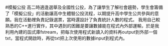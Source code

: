 #模擬公投
高二時適逢選舉及全國性公投，為了讓學生了解社會趨勢，學生會籌備了「模擬公投」的活動讓高中生體驗公投流程，以期提升高中學生公共參與的意願。我在活動裡負責記錄選票，當時還設計了負責統計人數的程式。
我用自己較熟悉的C++進行實作，其中遇到的困難是要讓數據能在程式內外部運輸，於是我利用內建的函式庫fstream，把每次使用程式新讀入的資料再output到外部一個txt，當程式開啟時，再從txt把上次使用的數據input到程式內。
